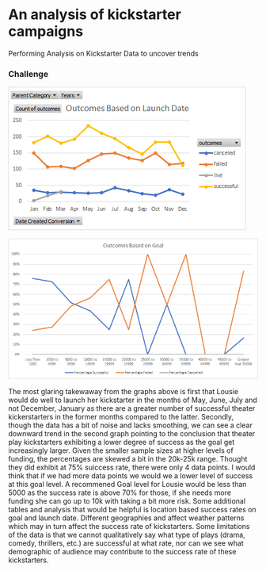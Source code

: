 # An analysis of kickstarter campaigns
Performing Analysis on Kickstarter Data to uncover trends

### Challenge
![LaunchDateOutcomesChallenge](LaunchDateOutcomes.png)

![GoalOutcomesChallenge](GoalOutcomesChallenge.png)

The most glaring takewaway from the graphs above is first that Lousie would do well to launch her kickstarter in the months of May, June, July and not December, January as there are a greater number of successful theater kickerstarters in the former months compared to the latter. Secondly, though the data has a bit of noise and lacks smoothing, we can see a clear downward trend in the second graph pointing to the conclusion that theater play kickstarters exhibiting a lower degree of success as the goal get increasingly larger. Given the smaller sample sizes at higher levels of funding, the percentages are skewed a bit in the 20k-25k range. Thought they did exhibit at 75% suiccess rate, there were only 4 data points. I would think that if we had more data points we would we a lower level of success at this goal level. A recommened Goal level for Lousie would be less than 5000 as the success rate is above 70% for those, if she needs more funding she can go up to 10k with taking a bit more risk. Some additional tables and analysis that would be helpful is location based success rates on goal and launch date. Different geographies and affect weather patterns which may in turn affect the success rate of kickstarters. Some limitations of the data is that we cannot qualitatively say what type of plays (drama, comedy, thrillers, etc.) are successful at what rate, nor can we see what demographic of audience may contribute to the success rate of these kickstarters.
